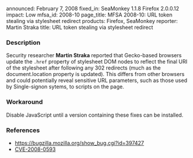 announced: February 7, 2008
fixed_in: SeaMonkey 1.1.8
          Firefox 2.0.0.12
impact: Low
mfsa_id: 2008-10
page_title: MFSA 2008-10: URL token stealing via stylesheet redirect
products: Firefox, SeaMonkey
reporter: Martin Straka
title: URL token stealing via stylesheet redirect

<h3>Description</h3>

<p>Security researcher <strong>Martin Straka</strong> reported
that Gecko-based browsers update the <code>.href</code> property of stylesheet
DOM nodes to reflect the final URI of the stylesheet after following
any 302 redirects (much as the document.location property is updated).
This differs from other browsers and could potentially reveal sensitive
URL parameters, such as those used by Single-signon sytems, to scripts
on the page.</p>

<h3>Workaround</h3>

<p>Disable JavaScript until a version containing these fixes can be installed.</p>

<h3>References</h3>

<ul>
  <li><a href="https://bugzilla.mozilla.org/show_bug.cgi?id=397427">
       https://bugzilla.mozilla.org/show_bug.cgi?id=397427</a></li>

  <li><a class="ex-ref" href="http://cve.mitre.org/cgi-bin/cvename.cgi?name=CVE-2008-0593">
       CVE-2008-0593</a></li>

</ul>



